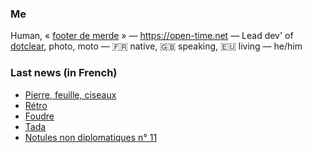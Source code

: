 ### Me

Human, « [footer de merde](https://open-time.net/post/2013/07/17/La-veritable-histoire-du-Footer-de-merde-) » — https://open-time.net — Lead dev' of [dotclear](https://git.dotclear.org/dev/dotclear), photo, moto — 🇫🇷 native, 🇬🇧 speaking, 🇪🇺 living — he/him

### Last news (in French)

<!-- BLOG-POST-LIST:START -->
- [Pierre, feuille, ciseaux](https://open-time.net/post/2022/06/07/Pierre-feuille-ciseaux)
- [Rétro](https://open-time.net/post/2022/06/06/Retro)
- [Foudre](https://open-time.net/post/2022/06/05/Foudre)
- [Tada](https://open-time.net/post/2022/06/04/Tada)
- [Notules non diplomatiques n° 11](https://open-time.net/post/2022/06/03/Notules-non-diplomatiques-n-11)
<!-- BLOG-POST-LIST:END -->
